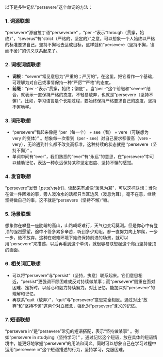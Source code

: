 以下是多种记忆“persevere”这个单词的方法：

### 1. 词源联想
“persevere”源自拉丁语“perseverare” ，“per -”表示“through（贯穿，始终）”，“severus”有“strict（严格的，坚定的）”之意。可以想象一个人始终以严格的标准要求自己，坚持不懈地去达成目标，这样就和“persevere（坚持不懈，锲而不舍）”的词义联系起来了。 

### 2. 词根词缀联想
 - **词根**：“severe”常见意思为“严重的；严厉的”。在这里，把它看作一个基础，可理解为对自己或事情保持一种“严厉”“严格”的态度。 
 - **前缀**：“per -”表示“贯穿，始终；彻底” 。当“per -”这个前缀和“severe”结合，就表示一直保持严格的态度，不轻易放弃，也就是“persevere（坚持不懈）”。比如，学习语言是个长期过程，要始终保持严格要求自己的态度，坚持不懈地学。 

### 3. 词形联想
 - “persevere”看起来像是 “per（每一个） + see（看） + vere（可联想为 very 的变体）” 。想象每一次看到（per - see）对自己要求都很高（vere - very），无论遇到什么都不改变高标准，这种持续的状态就是 “persevere（坚持不懈）” 。 
 - 单词中间有“ever”，我们熟悉的“ever”有“永远”的意思，在“persevere”中可以辅助记忆，表达一种永远保持某种坚定态度、坚持不懈的感觉。 

### 4. 发音联想
“persevere”发音 [ˌpɜːsɪˈvɪə(r)]，读起来有点像“泼息为耳”，可以这样联想：当你在做一件困难的事，旁人泼冷水的话都只当耳边风（泼息为耳），毫不在意，继续坚持做自己的事，这不就是“persevere（坚持不懈）”嘛。 

### 5. 场景联想
想象你在攀登一座陡峭的高山，山路崎岖难行，天气也变幻莫测。但是你心中有登顶的强烈愿望，途中不管多累多辛苦，听到多少劝阻，都一直努力向上攀爬，一步一步，绝不放弃。这种在艰难环境下始终保持前进的场景，就可以用“persevere”来描述，以后再看到这个单词，就很容易联想起这个爬山坚持登顶的画面。 

### 6. 相关词汇联想
 - 可以将“persevere”与“persist”（坚持，执意）联系起来。它们意思相近，“persist”更强调不顾困难或反对持续做某事；而“persevere”侧重在面对困难、挫折时，以耐心和毅力持续努力。对比记忆，能加深对“persevere”的理解和记忆。 
 - 再联系“quit（放弃）”，“quit”与“persevere”意思完全相反。通过对比“放弃”和“坚持不懈”这两个对立概念，强化对“persevere”含义的记忆。 

### 7. 短语联想
“persevere in”是“persevere”常见的短语搭配，表示“坚持做某事” 。例如“persevere in studying（坚持学习）” 。通过记忆这个短语，放在具体的短语情境中，能更好地掌握“persevere”的用法和词义。同时可以想象自己在学习过程中运用“persevere in”这个短语描述的行为，坚持学习，克服困难。 